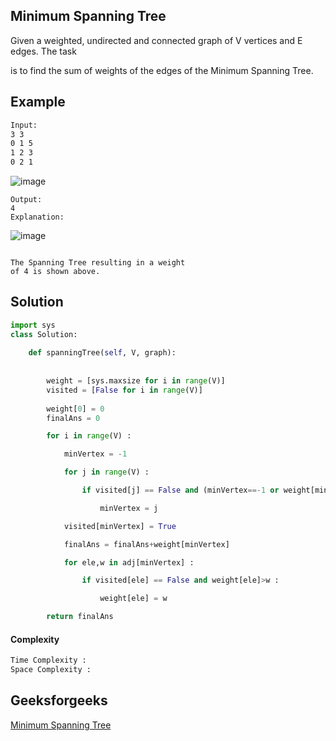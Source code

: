 ## Minimum Spanning Tree
Given a weighted, undirected and connected graph of V vertices and E edges. The task 

is to find the sum of weights of the edges of the Minimum Spanning Tree.

## Example 

```bash
Input:
3 3
0 1 5
1 2 3
0 2 1
```
![image](https://user-images.githubusercontent.com/94613732/204126158-433e516a-7314-4643-8836-dfe7a708d86e.png)

```
Output:
4
Explanation:
```
![image](https://user-images.githubusercontent.com/94613732/204126164-c3645a7a-4a47-42ea-add1-355d19980269.png)

```

The Spanning Tree resulting in a weight
of 4 is shown above.

```

## Solution

```python
import sys
class Solution:
        
    def spanningTree(self, V, graph):
        
        
        weight = [sys.maxsize for i in range(V)]
        visited = [False for i in range(V)]
        
        weight[0] = 0
        finalAns = 0

        for i in range(V) :

            minVertex = -1

            for j in range(V) :

                if visited[j] == False and (minVertex==-1 or weight[minVertex]>weight[j]) :

                    minVertex = j

            visited[minVertex] = True

            finalAns = finalAns+weight[minVertex]

            for ele,w in adj[minVertex] :

                if visited[ele] == False and weight[ele]>w :

                    weight[ele] = w

        return finalAns
 ```
#### Complexity
```bash
Time Complexity :
Space Complexity : 
```
## Geeksforgeeks
[Minimum Spanning Tree](https://practice.geeksforgeeks.org/problems/minimum-spanning-tree/1?page=1&category[]=Graph&sortBy=submissions)

